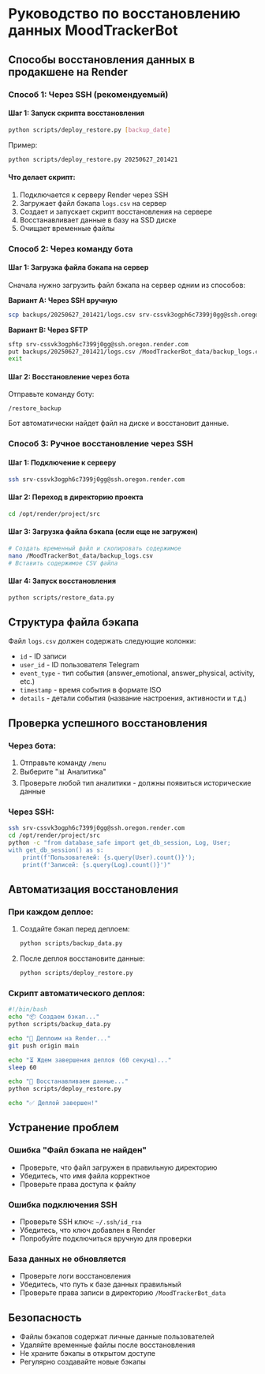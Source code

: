 # Руководство по восстановлению данных MoodTrackerBot

## Способы восстановления данных в продакшене на Render

### Способ 1: Через SSH (рекомендуемый)

#### Шаг 1: Запуск скрипта восстановления
```bash
python scripts/deploy_restore.py [backup_date]
```

Пример:
```bash
python scripts/deploy_restore.py 20250627_201421
```

#### Что делает скрипт:
1. Подключается к серверу Render через SSH
2. Загружает файл бэкапа `logs.csv` на сервер
3. Создает и запускает скрипт восстановления на сервере
4. Восстанавливает данные в базу на SSD диске
5. Очищает временные файлы

### Способ 2: Через команду бота

#### Шаг 1: Загрузка файла бэкапа на сервер
Сначала нужно загрузить файл бэкапа на сервер одним из способов:

**Вариант A: Через SSH вручную**
```bash
scp backups/20250627_201421/logs.csv srv-cssvk3ogph6c7399j0gg@ssh.oregon.render.com:/MoodTrackerBot_data/backup_logs.csv
```

**Вариант B: Через SFTP**
```bash
sftp srv-cssvk3ogph6c7399j0gg@ssh.oregon.render.com
put backups/20250627_201421/logs.csv /MoodTrackerBot_data/backup_logs.csv
exit
```

#### Шаг 2: Восстановление через бота
Отправьте команду боту:
```
/restore_backup
```

Бот автоматически найдет файл на диске и восстановит данные.

### Способ 3: Ручное восстановление через SSH

#### Шаг 1: Подключение к серверу
```bash
ssh srv-cssvk3ogph6c7399j0gg@ssh.oregon.render.com
```

#### Шаг 2: Переход в директорию проекта
```bash
cd /opt/render/project/src
```

#### Шаг 3: Загрузка файла бэкапа (если еще не загружен)
```bash
# Создать временный файл и скопировать содержимое
nano /MoodTrackerBot_data/backup_logs.csv
# Вставить содержимое CSV файла
```

#### Шаг 4: Запуск восстановления
```bash
python scripts/restore_data.py
```

## Структура файла бэкапа

Файл `logs.csv` должен содержать следующие колонки:
- `id` - ID записи
- `user_id` - ID пользователя Telegram
- `event_type` - тип события (answer_emotional, answer_physical, activity, etc.)
- `timestamp` - время события в формате ISO
- `details` - детали события (название настроения, активности и т.д.)

## Проверка успешного восстановления

### Через бота:
1. Отправьте команду `/menu`
2. Выберите "📊 Аналитика"
3. Проверьте любой тип аналитики - должны появиться исторические данные

### Через SSH:
```bash
ssh srv-cssvk3ogph6c7399j0gg@ssh.oregon.render.com
cd /opt/render/project/src
python -c "from database_safe import get_db_session, Log, User; 
with get_db_session() as s: 
    print(f'Пользователей: {s.query(User).count()}'); 
    print(f'Записей: {s.query(Log).count()}')"
```

## Автоматизация восстановления

### При каждом деплое:
1. Создайте бэкап перед деплоем:
   ```bash
   python scripts/backup_data.py
   ```

2. После деплоя восстановите данные:
   ```bash
   python scripts/deploy_restore.py
   ```

### Скрипт автоматического деплоя:
```bash
#!/bin/bash
echo "📦 Создаем бэкап..."
python scripts/backup_data.py

echo "🚀 Деплоим на Render..."
git push origin main

echo "⏳ Ждем завершения деплоя (60 секунд)..."
sleep 60

echo "🔄 Восстанавливаем данные..."
python scripts/deploy_restore.py

echo "✅ Деплой завершен!"
```

## Устранение проблем

### Ошибка "Файл бэкапа не найден"
- Проверьте, что файл загружен в правильную директорию
- Убедитесь, что имя файла корректное
- Проверьте права доступа к файлу

### Ошибка подключения SSH
- Проверьте SSH ключ: `~/.ssh/id_rsa`
- Убедитесь, что ключ добавлен в Render
- Попробуйте подключиться вручную для проверки

### База данных не обновляется
- Проверьте логи восстановления
- Убедитесь, что путь к базе данных правильный
- Проверьте права записи в директорию `/MoodTrackerBot_data`

## Безопасность

- Файлы бэкапов содержат личные данные пользователей
- Удаляйте временные файлы после восстановления
- Не храните бэкапы в открытом доступе
- Регулярно создавайте новые бэкапы 